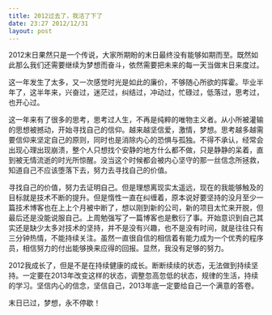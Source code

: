 ```yaml
---
title: 2012过去了，我活了下了
date: 23:27 2012/12/31
layout: post
---
```

2012末日果然只是一个传说，大家所期盼的末日最终没有能够如期而至。既然如此那么我们还需要继续为梦想而奋斗，依然需要把未来的每一天当做末日来度过。

这一年发生了太多，又一次感觉时光是如此的廉价，不够随心所欲的挥霍。毕业半年了，这半年来，兴奋过，迷茫过，纠结过，冲动过，忙碌过，低落过，思考过，也开心过。

这一年来有了很多的思考，思考过人生，不再是纯粹的唯物主义者。从小所被灌输的思想被撼动，开始寻找自己的信仰。越来越坚信爱，激情，梦想。思考越多越需要信仰来坚定自己的原则，同时也是消除内心的恐惧与孤独。不得不承认，经常会出现心理出现崩溃，整个人只想找个安静的地方什么都不做，只是静静的呆着，直到被无情流逝的时光所惊醒。没当这个时候都会被内心坚守的那一丝信念所拯救，知道自己不应该堕落下去，努力去寻找自己的价值。

寻找自己的价值，努力去证明自己。但是理想离现实太遥远，现在的我能够触及的目标就是技术不断的提升。但是惰性一直在纠缠着，原本说好要坚持的没月至少一篇技术博客也在上上个月被中断了，想以刚到新的公司，新的项目太忙来开脱，但最后还是没能说服自己。上周勉强写了一篇博客也是敷衍了事。开始意识到自己其实还是缺少太多对技术的坚持，并不是没有兴趣，也不是没有时间，就是往往只有三分钟热情，不能持续关注。虽然一直很自信的相信着有能力成为一个优秀的程序员，相信努力的付出能够换来应得的回报。显然，我没有足够的努力。

2012我成长了，但是不是在持续健康的成长。断断续续的状态，无法做到持续坚持。一定要在2013年改变这样的状态，调整忽高忽低的状态，规律的生活，持续的学习。坚信内心的信念，坚信自己，2013年底一定要给自己一个满意的答卷。

末日已过，梦想，永不停歇！
